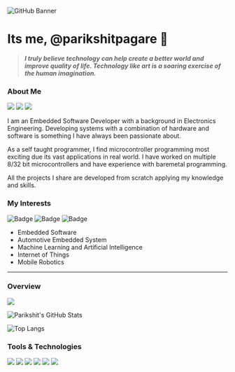 ![GitHub Banner](https://user-images.githubusercontent.com/80714882/232319478-09602c5d-7ea9-45eb-8c7d-a25d37f9c87f.png)

# Its me, @parikshitpagare 👋

> ***I truly believe technology can help create a better world and improve quality of life. Technology like art is a soaring exercise of the human imagination.***  

### About Me

<a href="https://linkedin.com/in/parikshitpagare"><img src="https://img.shields.io/badge/Linkedin-0A66C2?style=for-the-badge&logo=linkedin&logoColor=white.svg"/></a>
<a href="https://youtube.com/@parikshitpagare"><img src="https://img.shields.io/badge/YouTube-FF0000?style=for-the-badge&logo=YouTube&logoColor=white.svg"/></a>
<a href="https://www.reddit.com/user/parikshitpagare"><img src="https://img.shields.io/badge/Reddit-d0d7de?style=for-the-badge&logo=reddit&logoColor=white.svg"/></a>

I am an Embedded Software Developer with a background in Electronics Engineering. Developing systems with a combination of hardware and software is something I have always been passionate about. 

As a self taught programmer, I find microcontroller programming most exciting due its vast applications in real world. I have worked on multiple 8/32 bit microcontrollers and have experience with baremetal programming. 

All the projects I share are developed from scratch applying my knowledge and skills.

### My Interests

![Badge](https://img.shields.io/badge/Embedded_Systems-1f6feb?style=for-the-badge)
![Badge](https://img.shields.io/badge/AI/ML-orange?style=for-the-badge)
![Badge](https://img.shields.io/badge/IOT-d0d7de?style=for-the-badge)

- Embedded Software
- Automotive Embedded System
- Machine Learning and Artificial Intelligence
- Internet of Things
- Mobile Robotics

---

### Overview

![](https://komarev.com/ghpvc/?username=parikshitpagare&style=for-the-badge&color=1f6feb&&label=Profile+Views)

![Parikshit's GitHub Stats](https://github-readme-stats-sigma-five.vercel.app/api?username=parikshitpagare&show_icons=true&hide=contribs,issues&title_color=212121&icon_color=212121&text_color=1f6feb&bg_color=d0d7de)

![Top Langs](https://github-readme-stats-sigma-five.vercel.app/api/top-langs/?username=parikshitpagare&layout=compact&title_color=212121&text_color=212121&bg_color=d0d7de)

### Tools & Technologies

<p align="left">
  <img src="https://img.shields.io/badge/ST Microelectronics-03234B?style=for-the-badge&logo=stmicroelectronics&logoColor=white">
  <img src="https://img.shields.io/badge/Espressif-E7352C?style=for-the-badge&logo=espressif&logoColor=white">
  <img src="https://img.shields.io/badge/Arduino-00979D?style=for-the-badge&logo=arduino&logoColor=white">
  <img src="https://img.shields.io/badge/Microchip-ec1d1b?style=for-the-badge">
  <img src="https://img.shields.io/badge/Bluetooth-0082FC?style=for-the-badge&logo=bluetooth&logoColor=white">
  <img src="https://img.shields.io/badge/FreeRTOS-4bbb4f?style=for-the-badge">
</p>

